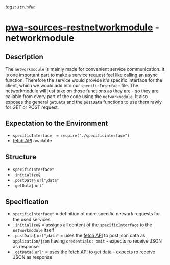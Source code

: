 ###### tags: `strunfun`

# [pwa-sources-restnetworkmodule](https://github.com/JhonnyJason/pwa-sources-restnetworkmodule) - networkmodule

## Description
The `networkmodule` is mainly made for convenient service communication. It is one important part to make a service request feel like calling an async function. Therefore the service would provide it's specific interface for the client, which we would add into our `specificInterface` file.
The networkmodule will just take on those functions as they are - so they are callable from every part of the code using the `networkmodule`.
It also exposes the general `getData` and the `postData` functions to use them rawly for GET or POST request.

## Expectation to the Environment
- `specificInterface  = require("./specificinterface")`
- [fetch API](https://developer.mozilla.org/de/docs/Web/API/Fetch_API) available

## Structure
- `specificInterface°`
- `.initialize§`
- `.postData§` `url"`,`data°`
- `.getData§` `url"`

## Specification
- `specificInterface°` = definition of more specific network requests for the used services
- `.initialize§` = assigns all content of the `specificInterface` to the `networkmodule` itself
- `.postData§` `url"`,`data°` = uses the [fetch API](https://developer.mozilla.org/de/docs/Web/API/Fetch_API) to post json data as `application/json` having `credentials: omit` - expects ro receive JSON as response
- `.getData§` `url"` = uses the [fetch API](https://developer.mozilla.org/de/docs/Web/API/Fetch_API) to get data - expects ro receive JSON as response